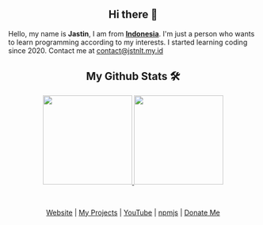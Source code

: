<h2 align="center">Hi there 👋</h2>
Hello, my name is <strong>Jastin</strong>, I am from <strong><a href="https://en.m.wikipedia.org/wiki/Indonesia">Indonesia</a></strong>. I'm just a person who wants to learn programming according to my interests. I started learning coding since 2020. Contact me at <a href="mailto:contact@jstnlt.my.id">contact@jstnlt.my.id</a>

<h2 align="center">My Github Stats 🛠</h2>
 <p align="center">
 <a href="https://jstnlt.my.id/donate" target="_blank">
  <img height="180em" src="https://github-readme-stats-eight-theta.vercel.app/api?username=JastinXyz&show_icons=true&theme=dracula&include_all_commits=false&count_private=true">
  <img height="180em" src="https://github-readme-stats.vercel.app/api/top-langs/?username=JastinXyz&layout=compact&theme=dracula">
 </a>
 </p>

&nbsp;

 <p align="center">
  <a href="https://jstnlt.my.id">Website</a> |
  <a href="https://jstnlt.my.id/#projects">My Projects</a> |
  <a href="https://youtube.com/c/JastinCh">YouTube</a> |
  <a href="https://www.npmjs.com/~jastinlt">npmjs</a> |
  <a href="https://jstnlt.my.id/donate">Donate Me</a>
</p>

